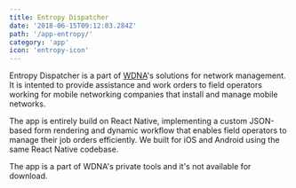 ```yaml
---
title: Entropy Dispatcher
date: '2018-06-15T09:12:03.284Z'
path: '/app-entropy/'
category: 'app'
icon: 'entropy-icon'
---
```


Entropy Dispatcher is a part of [WDNA](https://wdna.com/solutions)'s solutions for network management. It is intented to provide assistance and work orders to field operators working for mobile networking companies that install and manage mobile networks.

The app is entirely build on React Native, implementing a custom JSON-based form rendering and dynamic workflow that enables field operators to manage their job orders efficiently. We built for iOS and Android using the same React Native codebase.

The app is a part of WDNA's private tools and it's not available for download.
